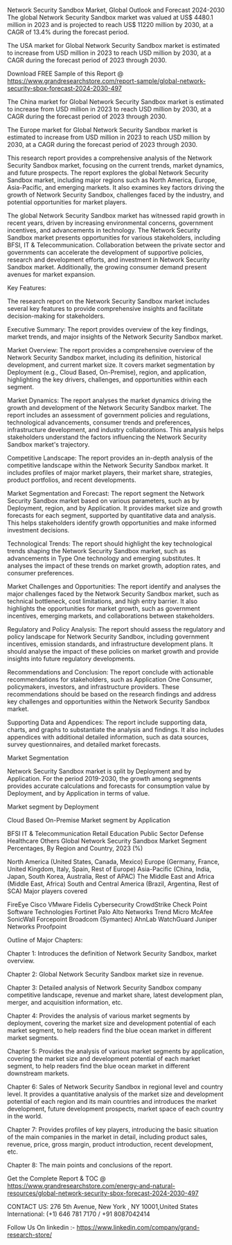 Network Security Sandbox Market, Global Outlook and Forecast 2024-2030
The global Network Security Sandbox market was valued at US$ 4480.1 million in 2023 and is projected to reach US$ 11220 million by 2030, at a CAGR of 13.4% during the forecast period.

The USA market for Global Network Security Sandbox market is estimated to increase from USD million in 2023 to reach USD million by 2030, at a CAGR during the forecast period of 2023 through 2030.

Download FREE Sample of this Report @ https://www.grandresearchstore.com/report-sample/global-network-security-sbox-forecast-2024-2030-497

The China market for Global Network Security Sandbox market is estimated to increase from USD million in 2023 to reach USD million by 2030, at a CAGR during the forecast period of 2023 through 2030.

The Europe market for Global Network Security Sandbox market is estimated to increase from USD million in 2023 to reach USD million by 2030, at a CAGR during the forecast period of 2023 through 2030.

This research report provides a comprehensive analysis of the Network Security Sandbox market, focusing on the current trends, market dynamics, and future prospects. The report explores the global Network Security Sandbox market, including major regions such as North America, Europe, Asia-Pacific, and emerging markets. It also examines key factors driving the growth of Network Security Sandbox, challenges faced by the industry, and potential opportunities for market players.

The global Network Security Sandbox market has witnessed rapid growth in recent years, driven by increasing environmental concerns, government incentives, and advancements in technology. The Network Security Sandbox market presents opportunities for various stakeholders, including BFSI, IT & Telecommunication. Collaboration between the private sector and governments can accelerate the development of supportive policies, research and development efforts, and investment in Network Security Sandbox market. Additionally, the growing consumer demand present avenues for market expansion.

Key Features:

The research report on the Network Security Sandbox market includes several key features to provide comprehensive insights and facilitate decision-making for stakeholders.

Executive Summary: The report provides overview of the key findings, market trends, and major insights of the Network Security Sandbox market.

Market Overview: The report provides a comprehensive overview of the Network Security Sandbox market, including its definition, historical development, and current market size. It covers market segmentation by Deployment (e.g., Cloud Based, On-Premise), region, and application, highlighting the key drivers, challenges, and opportunities within each segment.

Market Dynamics: The report analyses the market dynamics driving the growth and development of the Network Security Sandbox market. The report includes an assessment of government policies and regulations, technological advancements, consumer trends and preferences, infrastructure development, and industry collaborations. This analysis helps stakeholders understand the factors influencing the Network Security Sandbox market's trajectory.

Competitive Landscape: The report provides an in-depth analysis of the competitive landscape within the Network Security Sandbox market. It includes profiles of major market players, their market share, strategies, product portfolios, and recent developments.

Market Segmentation and Forecast: The report segment the Network Security Sandbox market based on various parameters, such as by Deployment, region, and by Application. It provides market size and growth forecasts for each segment, supported by quantitative data and analysis. This helps stakeholders identify growth opportunities and make informed investment decisions.

Technological Trends: The report should highlight the key technological trends shaping the Network Security Sandbox market, such as advancements in Type One technology and emerging substitutes. It analyses the impact of these trends on market growth, adoption rates, and consumer preferences.

Market Challenges and Opportunities: The report identify and analyses the major challenges faced by the Network Security Sandbox market, such as technical bottleneck, cost limitations, and high entry barrier. It also highlights the opportunities for market growth, such as government incentives, emerging markets, and collaborations between stakeholders.

Regulatory and Policy Analysis: The report should assess the regulatory and policy landscape for Network Security Sandbox, including government incentives, emission standards, and infrastructure development plans. It should analyse the impact of these policies on market growth and provide insights into future regulatory developments.

Recommendations and Conclusion: The report conclude with actionable recommendations for stakeholders, such as Application One Consumer, policymakers, investors, and infrastructure providers. These recommendations should be based on the research findings and address key challenges and opportunities within the Network Security Sandbox market.

Supporting Data and Appendices: The report include supporting data, charts, and graphs to substantiate the analysis and findings. It also includes appendices with additional detailed information, such as data sources, survey questionnaires, and detailed market forecasts.

Market Segmentation

Network Security Sandbox market is split by Deployment and by Application. For the period 2019-2030, the growth among segments provides accurate calculations and forecasts for consumption value by Deployment, and by Application in terms of value.

Market segment by Deployment

Cloud Based
On-Premise
Market segment by Application

BFSI
IT & Telecommunication
Retail
Education
Public Sector
Defense
Healthcare
Others
Global Network Security Sandbox Market Segment Percentages, By Region and Country, 2023 (%)

North America (United States, Canada, Mexico)
Europe (Germany, France, United Kingdom, Italy, Spain, Rest of Europe)
Asia-Pacific (China, India, Japan, South Korea, Australia, Rest of APAC)
The Middle East and Africa (Middle East, Africa)
South and Central America (Brazil, Argentina, Rest of SCA)
Major players covered

FireEye
Cisco
VMware
Fidelis Cybersecurity
CrowdStrike
Check Point Software Technologies
Fortinet
Palo Alto Networks
Trend Micro
McAfee
SonicWall
Forcepoint
Broadcom (Symantec)
AhnLab
WatchGuard
Juniper Networks
Proofpoint

Outline of Major Chapters:

Chapter 1: Introduces the definition of Network Security Sandbox, market overview.

Chapter 2: Global Network Security Sandbox market size in revenue.

Chapter 3: Detailed analysis of Network Security Sandbox company competitive landscape, revenue and market share, latest development plan, merger, and acquisition information, etc.

Chapter 4: Provides the analysis of various market segments by deployment, covering the market size and development potential of each market segment, to help readers find the blue ocean market in different market segments.

Chapter 5: Provides the analysis of various market segments by application, covering the market size and development potential of each market segment, to help readers find the blue ocean market in different downstream markets.

Chapter 6: Sales of Network Security Sandbox in regional level and country level. It provides a quantitative analysis of the market size and development potential of each region and its main countries and introduces the market development, future development prospects, market space of each country in the world.

Chapter 7: Provides profiles of key players, introducing the basic situation of the main companies in the market in detail, including product sales, revenue, price, gross margin, product introduction, recent development, etc.

Chapter 8: The main points and conclusions of the report.

Get the Complete Report & TOC @ https://www.grandresearchstore.com/energy-and-natural-resources/global-network-security-sbox-forecast-2024-2030-497

CONTACT US:
276 5th Avenue, New York , NY 10001,United States
International: (+1) 646 781 7170 / +91 8087042414

Follow Us On linkedin :- https://www.linkedin.com/company/grand-research-store/
